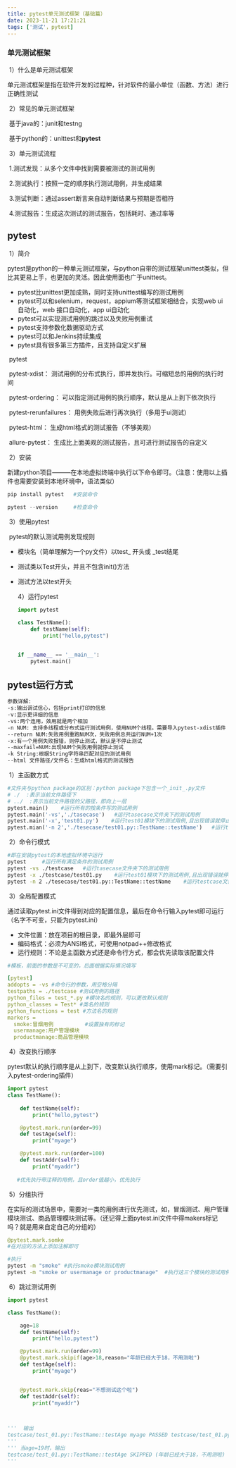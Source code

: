 ```yaml
---
title: pytest单元测试框架（基础篇）
date: 2023-11-21 17:21:21
tags: ['测试'，pytest]
---
```


### 单元测试框架

​		1）什么是单元测试框架

​		单元测试框架是指在软件开发的过程种，针对软件的最小单位（函数、方法）进行正确性测试

<!-- more -->

​		2）常见的单元测试框架

​		基于java的：junit和testng

​		基于python的：unittest和**pytest**

​		3）单元测试流程

​		1.测试发现：从多个文件中找到需要被测试的测试用例

​		2.测试执行：按照一定的顺序执行测试用例，并生成结果

​		3.测试判断：通过assert断言来自动判断结果与预期是否相符

​		4.测试报告：生成这次测试的测试报告，包括耗时、通过率等

## pytest

​		1）简介

​		pytest是python的一种单元测试框架，与python自带的测试框架unittest类似，但比其更易上手，也更加的灵活。因此使用面也广于unittest。

- pytest比unittest更加成熟，同时支持unittest编写的测试用例
- pytest可以和selenium，request，appium等测试框架相结合，实现web ui自动化，web 接口自动化，app ui自动化
- pytest可以实现测试用例的跳过以及失败用例重试
- pytest支持参数化数据驱动方式
- pytest可以和Jenkins持续集成
- pytest具有很多第三方插件，且支持自定义扩展

​				pytest

​				pytest-xdist： 测试用例的分布式执行，即并发执行。可缩短总的用例的执行时间

​				pytest-ordering： 可以指定测试用例的执行顺序，默认是从上到下依次执行

​				pytest-rerunfailures： 用例失败后进行再次执行（多用于ui测试）

​				pytest-html： 生成html格式的测试报告（不够美观）

​				allure-pytest： 生成比上面美观的测试报告，且可进行测试报告的自定义

​		2）安装

​		新建python项目———在本地虚拟终端中执行以下命令即可。（注意：使用以上插件也需要安装到本地环境中，语法类似）

```python
pip install pytest   #安装命令

pytest --version     #检查命令
```

​		3）使用pytest

​		pytest的默认测试用例发现规则

  - 模块名（简单理解为一个py文件）以test_ 开头或 _test结尾

  - 测试类以Test开头，并且不包含init()方法

  - 测试方法以test开头

    4）运行pytest

    ```python
    import pytest
    
    class TestName():
        def testName(self):
            print("hello,pytest")
    
    
    if __name__ == '__main__':
        pytest.main()
    ```

## pytest运行方式

```bash
参数详解:
-s:输出调试信心，包括print打印的信息
-v:显示更详细的信息
-vs:两个连用，效用就是两个相加
-n NUM: 支持多线程或分布式运行测试用例，使用NUM个线程。需要导入pytest-xdist插件
--return NUM:失败用例重跑NUM次，失败用例总共运行NUM+1次
-x:有一个用例失败报错，则停止测试，默认是不停止测试
--maxfail=NUM:出现NUM个失败用例就停止测试
-k String:根据String字符串匹配对应的测试用例
--html 文件路径/文件名：生成html格式的测试报告
```

​		1）主函数方式

```python
#文件夹与python package的区别：python package下包含一个_init_.py文件
# ./  :表示当前文件路径下
# ../  :表示当前文件路径的父路径，即向上一层
pytest.main()    #运行所有的按条件写的测试用例
pytest.main('-vs','./tasecase')   #运行tasecase文件夹下的测试用例
pytest.main('-x','test01.py')    #运行test01模块下的测试用例,且出现错误就停止测试
pytest.mian('-n 2','./tesecase/test01.py::TestName::testName')   #运行testcase文件夹下test01模块里TsetName类里的testName方法,且使用两个线程
```

​		2）命令行模式

```bash
#即在安装pytest的本地虚拟环境中运行
pytest     #运行所有满足条件的测试用例
pytest -vs ./testcase   #运行tasecase文件夹下的测试用例
pytest -x ./testcase/test01.py    #运行test01模块下的测试用例,且出现错误就停止测试
pytest -n 2 ./tesecase/test01.py::TestName::testName    #运行testcase文件夹下test01模块里TsetName类里的testName方法,且使用两个线程
```

​		3）全局配置模式

​		通过读取pytest.ini文件得到对应的配置信息，最后在命令行输入pytest即可运行（名字不可变，只能为pytest.ini）

- 文件位置：放在项目的根目录，即最外层即可
- 编码格式：必须为ANSI格式，可使用notpad++修改格式
- 运行规则：不论是主函数方式还是命令行方式，都会优先读取该配置文件

```yaml
#模板，前面的参数是不可变的，后面根据实际情况填写

[pytest]
addopts = -vs #命令行的参数，用空格分隔
testpaths = ./testcase #测试用例的路径
python_files = test_*.py #模块名的规则，可以更改默认规则
python_classes = Test* #类名的规则
python_functions = test #方法名的规则
markers =
  smoke:冒烟用例          #设置独有的标记
  usermanage:用户管理模块
  productmanage:商品管理模块
```

​		4）改变执行顺序

​		pytest默认的执行顺序是从上到下，改变默认执行顺序，使用mark标记。（需要引入pytest-ordering插件）

```python
import pytest
class TestName():
    
    def testName(self):
        print("hello,pytest")

    @pytest.mark.run(order=99)
    def testAge(self):
        print("myage")

    @pytest.mark.run(order=100)
    def testAddr(self):
        print("myaddr")
        
   #优先执行带注释的用例，且order值越小，优先执行
```

​		5）分组执行

​		在实际的测试场景中，需要对一类的用例进行优先测试，如，冒烟测试、用户管理模块测试、商品管理模块测试等。（还记得上面pytest.ini文件中得makers标记吗？就是用来自定自己的分组的）

```python
@pytest.mark.somke
#在对应的方法上添加注解即可
```

```bash
#执行
pytest -m "smoke" #执行smoke模块测试用例
pytest -m "smoke or usermanage or productmanage"  #执行这三个模块的测试用例
```

​		6）跳过测试用例

```python
import pytest

class TestName():

    age=18
    def testName(self):
        print("hello,pytest")

    @pytest.mark.run(order=99)
    @pytest.mark.skipif(age>18,reason="年龄已经大于18，不用测啦")
    def testAge(self):
        print("myage")


    @pytest.mark.skip(reas="不想测试这个啦")
    def testAddr(self):
        print("myaddr")

  

'''  输出
testcase/test_01.py::TestName::testAge myage PASSED testcase/test_01.py::TestName::testName hello,pytest PASSED testcase/test_01.py::TestName::testAddr SKIPPED (不想测试这个啦)
'''
''' 当age=19时，输出
testcase/test_01.py::TestName::testAge SKIPPED (年龄已经大于18，不用测啦) testcase/test_01.py::TestName::testName hello,pytest PASSED testcase/test_01.py::TestName::testAddr SKIPPED (不想测试这个啦)
'''
```







